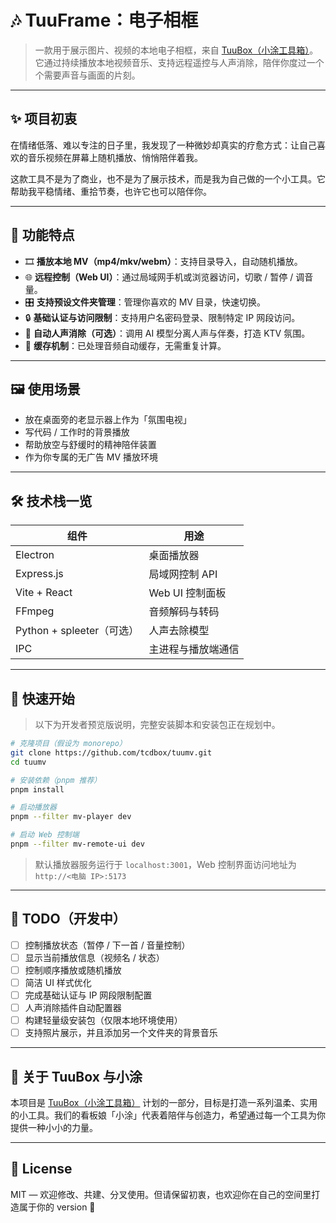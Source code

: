 # 🎶 TuuFrame：电子相框

> 一款用于展示图片、视频的本地电子相框，来自 [TuuBox（小涂工具箱）](https://tuu.run)。它通过持续播放本地视频音乐、支持远程遥控与人声消除，陪伴你度过一个个需要声音与画面的片刻。

---

## ✨ 项目初衷

在情绪低落、难以专注的日子里，我发现了一种微妙却真实的疗愈方式：让自己喜欢的音乐视频在屏幕上随机播放、悄悄陪伴着我。
  
这款工具不是为了商业，也不是为了展示技术，而是我为自己做的一个小工具。它帮助我平稳情绪、重拾节奏，也许它也可以陪伴你。

---

## 🧩 功能特点

- 🎞️ **播放本地 MV（mp4/mkv/webm）**：支持目录导入，自动随机播放。
- 🌐 **远程控制（Web UI）**：通过局域网手机或浏览器访问，切歌 / 暂停 / 调音量。
- 🎛️ **支持预设文件夹管理**：管理你喜欢的 MV 目录，快速切换。
- 🔒 **基础认证与访问限制**：支持用户名密码登录、限制特定 IP 网段访问。
- 🎤 **自动人声消除（可选）**：调用 AI 模型分离人声与伴奏，打造 KTV 氛围。
- 💾 **缓存机制**：已处理音频自动缓存，无需重复计算。

---

## 🖼️ 使用场景

- 放在桌面旁的老显示器上作为「氛围电视」
- 写代码 / 工作时的背景播放
- 帮助放空与舒缓时的精神陪伴装置
- 作为你专属的无广告 MV 播放环境

---

## 🛠 技术栈一览

| 组件 | 用途 |
|------|------|
| Electron | 桌面播放器 |
| Express.js | 局域网控制 API |
| Vite + React | Web UI 控制面板 |
| FFmpeg | 音频解码与转码 |
| Python + spleeter（可选） | 人声去除模型 |
| IPC | 主进程与播放端通信 |

---

## 🚀 快速开始

> 以下为开发者预览版说明，完整安装脚本和安装包正在规划中。

```bash
# 克隆项目（假设为 monorepo）
git clone https://github.com/tcdbox/tuumv.git
cd tuumv

# 安装依赖（pnpm 推荐）
pnpm install

# 启动播放器
pnpm --filter mv-player dev

# 启动 Web 控制端
pnpm --filter mv-remote-ui dev
````

> 默认播放器服务运行于 `localhost:3001`，Web 控制界面访问地址为 `http://<电脑 IP>:5173`

---

## 👀 TODO（开发中）

* [ ] 控制播放状态（暂停 / 下一首 / 音量控制）
* [ ] 显示当前播放信息（视频名 / 状态）
* [ ] 控制顺序播放或随机播放
* [ ] 简洁 UI 样式优化
* [ ] 完成基础认证与 IP 网段限制配置
* [ ] 人声消除插件自动配置器
* [ ] 构建轻量级安装包（仅限本地环境使用）
* [ ] 支持照片展示，并且添加另一个文件夹的背景音乐

---

## 🐾 关于 TuuBox 与小涂

本项目是 [TuuBox（小涂工具箱）](https://tuu.run) 计划的一部分，目标是打造一系列温柔、实用的小工具。我们的看板娘「小涂」代表着陪伴与创造力，希望通过每一个工具为你提供一种小小的力量。

---

## 📄 License

MIT — 欢迎修改、共建、分叉使用。但请保留初衷，也欢迎你在自己的空间里打造属于你的 version 🌈
